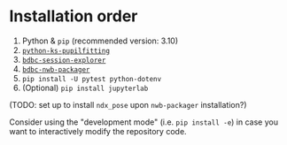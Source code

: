 # Installation order

1. Python & `pip` (recommended version: 3.10)
2. [`python-ks-pupilfitting`](https://github.com/BraiDyn-BC/python-ks-pupilfitting)
3. [`bdbc-session-explorer`](https://github.com/BraiDyn-BC/bdbc-session-explorer)
4. [`bdbc-nwb-packager`](https://github.com/BraiDyn-BC/bdbc-nwb-packager)
5. `pip install -U pytest python-dotenv`
6. (Optional) `pip install jupyterlab`

(TODO: set up to install `ndx_pose` upon `nwb-packager` installation?)

Consider using the "development mode" (i.e. `pip install -e`) in case you want to
interactively modify the repository code.

